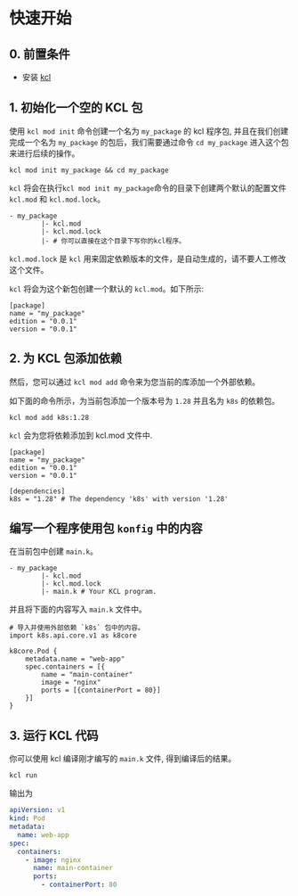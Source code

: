 # 快速开始

## 0. 前置条件

- 安装 [kcl](https://kcl-lang.io/docs/user_docs/getting-started/install/)

## 1. 初始化一个空的 KCL 包

使用 `kcl mod init` 命令创建一个名为 `my_package` 的 kcl 程序包, 并且在我们创建完成一个名为 `my_package` 的包后，我们需要通过命令 `cd my_package` 进入这个包来进行后续的操作。

```shell
kcl mod init my_package && cd my_package
```

`kcl` 将会在执行`kcl mod init my_package`命令的目录下创建两个默认的配置文件 `kcl.mod` 和 `kcl.mod.lock`。

```shell
- my_package
        |- kcl.mod
        |- kcl.mod.lock
        |- # 你可以直接在这个目录下写你的kcl程序。
```

`kcl.mod.lock` 是 `kcl` 用来固定依赖版本的文件，是自动生成的，请不要人工修改这个文件。

`kcl` 将会为这个新包创建一个默认的 `kcl.mod`。如下所示:

```shell
[package]
name = "my_package"
edition = "0.0.1"
version = "0.0.1"
```

## 2. 为 KCL 包添加依赖

然后，您可以通过 `kcl mod add` 命令来为您当前的库添加一个外部依赖。

如下面的命令所示，为当前包添加一个版本号为 `1.28` 并且名为 `k8s` 的依赖包。

```shell
kcl mod add k8s:1.28
```

`kcl` 会为您将依赖添加到 kcl.mod 文件中.

```shell
[package]
name = "my_package"
edition = "0.0.1"
version = "0.0.1"

[dependencies]
k8s = "1.28" # The dependency 'k8s' with version '1.28'
```

## 编写一个程序使用包 `konfig` 中的内容

在当前包中创建 `main.k`。

```shell
- my_package
        |- kcl.mod
        |- kcl.mod.lock
        |- main.k # Your KCL program.
```

并且将下面的内容写入 `main.k` 文件中。

```kcl
# 导入并使用外部依赖 `k8s` 包中的内容。
import k8s.api.core.v1 as k8core

k8core.Pod {
    metadata.name = "web-app"
    spec.containers = [{
        name = "main-container"
        image = "nginx"
        ports = [{containerPort = 80}]
    }]
}

```

## 3. 运行 KCL 代码

你可以使用 kcl 编译刚才编写的 `main.k` 文件, 得到编译后的结果。

```shell
kcl run
```

输出为

```yaml
apiVersion: v1
kind: Pod
metadata:
  name: web-app
spec:
  containers:
    - image: nginx
      name: main-container
      ports:
        - containerPort: 80
```
